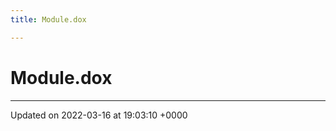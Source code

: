 ```yaml
---
title: Module.dox

---
```


# Module.dox








-------------------------------

Updated on 2022-03-16 at 19:03:10 +0000
